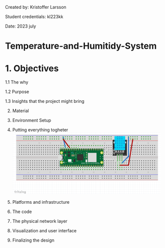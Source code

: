 Created by: Kristoffer Larsson

Student credentials: kl223kk

Date: 2023 july
# Temperature-and-Humitidy-System

# 1. Objectives

1.1 The why

1.2 Purpose

1.3 Insights that the project might bring


2. Material


3. Environment Setup

4. Putting everything togheter
![Alt Text](2023-06-13.png)

5. Platforms and infrastructure

6. The code

7. The physical network layer

8. Visualization and user interface

9. Finalizing the design
